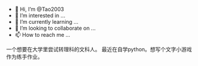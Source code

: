 - 👋 Hi, I’m @Tao2003
- 👀 I’m interested in ...
- 🌱 I’m currently learning ...
- 💞️ I’m looking to collaborate on ...
- 📫 How to reach me ...

一个想要在大学里尝试转理科的文科人。
最近在自学python。想写个文字小游戏作为练手作业。
